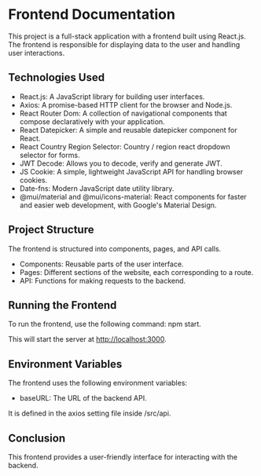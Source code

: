 # Frontend Documentation

This project is a full-stack application with a frontend built using React.js. The frontend is responsible for displaying data to the user and handling user interactions.

## Technologies Used

- React.js: A JavaScript library for building user interfaces.
- Axios: A promise-based HTTP client for the browser and Node.js.
- React Router Dom: A collection of navigational components that compose declaratively with your application.
- React Datepicker: A simple and reusable datepicker component for React.
- React Country Region Selector: Country / region react dropdown selector for forms.
- JWT Decode: Allows you to decode, verify and generate JWT.
- JS Cookie: A simple, lightweight JavaScript API for handling browser cookies.
- Date-fns: Modern JavaScript date utility library.
- @mui/material and @mui/icons-material: React components for faster and easier web development, with Google's Material Design.

## Project Structure

The frontend is structured into components, pages, and API calls.

- Components: Reusable parts of the user interface.
- Pages: Different sections of the website, each corresponding to a route.
- API: Functions for making requests to the backend.

## Running the Frontend

To run the frontend, use the following command: npm start.

This will start the server at <http://localhost:3000>.

## Environment Variables

The frontend uses the following environment variables:

- baseURL: The URL of the backend API.

It is defined in the axios setting file inside /src/api.

## Conclusion

This frontend provides a user-friendly interface for interacting with the backend.
